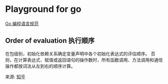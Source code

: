 # Playground for go

[Go 编程语言规范](https://go.dev/ref/spec)

## Order of evaluation 执行顺序
在包级别，初始化依赖关系确定变量声明中各个初始化表达式的评估顺序。 否则，在计算表达式、赋值或返回语句的操作数时，所有函数调用、方法调用和通信操作都按词法从左到右的顺序计算。

来源: [知乎](https://www.zhihu.com/question/65916025/answer/2484976011)
